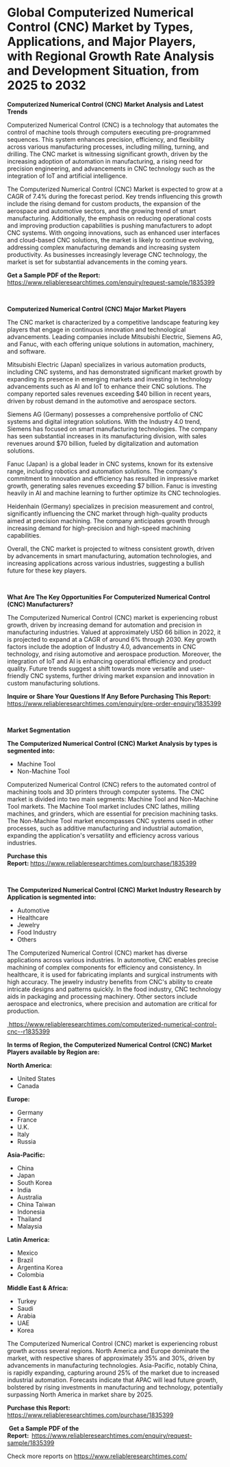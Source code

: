 <p><h1>Global Computerized Numerical Control (CNC) Market by Types, Applications, and Major Players, with Regional Growth Rate Analysis and Development Situation, from 2025 to 2032</h1></p><p><strong>Computerized Numerical Control (CNC) Market Analysis and Latest Trends</strong></p>
<p><p>Computerized Numerical Control (CNC) is a technology that automates the control of machine tools through computers executing pre-programmed sequences. This system enhances precision, efficiency, and flexibility across various manufacturing processes, including milling, turning, and drilling. The CNC market is witnessing significant growth, driven by the increasing adoption of automation in manufacturing, a rising need for precision engineering, and advancements in CNC technology such as the integration of IoT and artificial intelligence. </p><p>The Computerized Numerical Control (CNC) Market is expected to grow at a CAGR of 7.4% during the forecast period. Key trends influencing this growth include the rising demand for custom products, the expansion of the aerospace and automotive sectors, and the growing trend of smart manufacturing. Additionally, the emphasis on reducing operational costs and improving production capabilities is pushing manufacturers to adopt CNC systems. With ongoing innovations, such as enhanced user interfaces and cloud-based CNC solutions, the market is likely to continue evolving, addressing complex manufacturing demands and increasing system productivity. As businesses increasingly leverage CNC technology, the market is set for substantial advancements in the coming years.</p></p>
<p><strong>Get a Sample PDF of the Report:&nbsp;</strong> <a href="https://www.reliableresearchtimes.com/enquiry/request-sample/1835399?utm_campaign=2956&utm_medium=2&utm_source=Github&utm_content=ia&utm_term=26032025&utm_id=computerized-numerical-control-cnc">https://www.reliableresearchtimes.com/enquiry/request-sample/1835399</a></p>
<p>&nbsp;</p>
<p><strong>Computerized Numerical Control (CNC) Major Market Players</strong></p>
<p><p>The CNC market is characterized by a competitive landscape featuring key players that engage in continuous innovation and technological advancements. Leading companies include Mitsubishi Electric, Siemens AG, and Fanuc, with each offering unique solutions in automation, machinery, and software.</p><p>Mitsubishi Electric (Japan) specializes in various automation products, including CNC systems, and has demonstrated significant market growth by expanding its presence in emerging markets and investing in technology advancements such as AI and IoT to enhance their CNC solutions. The company reported sales revenues exceeding $40 billion in recent years, driven by robust demand in the automotive and aerospace sectors.</p><p>Siemens AG (Germany) possesses a comprehensive portfolio of CNC systems and digital integration solutions. With the Industry 4.0 trend, Siemens has focused on smart manufacturing technologies. The company has seen substantial increases in its manufacturing division, with sales revenues around $70 billion, fueled by digitalization and automation solutions.</p><p>Fanuc (Japan) is a global leader in CNC systems, known for its extensive range, including robotics and automation solutions. The company's commitment to innovation and efficiency has resulted in impressive market growth, generating sales revenues exceeding $7 billion. Fanuc is investing heavily in AI and machine learning to further optimize its CNC technologies.</p><p>Heidenhain (Germany) specializes in precision measurement and control, significantly influencing the CNC market through high-quality products aimed at precision machining. The company anticipates growth through increasing demand for high-precision and high-speed machining capabilities.</p><p>Overall, the CNC market is projected to witness consistent growth, driven by advancements in smart manufacturing, automation technologies, and increasing applications across various industries, suggesting a bullish future for these key players.</p></p>
<p>&nbsp;</p>
<p><strong>What Are The Key Opportunities For Computerized Numerical Control (CNC) Manufacturers?</strong></p>
<p><p>The Computerized Numerical Control (CNC) market is experiencing robust growth, driven by increasing demand for automation and precision in manufacturing industries. Valued at approximately USD 66 billion in 2022, it is projected to expand at a CAGR of around 6% through 2030. Key growth factors include the adoption of Industry 4.0, advancements in CNC technology, and rising automotive and aerospace production. Moreover, the integration of IoT and AI is enhancing operational efficiency and product quality. Future trends suggest a shift towards more versatile and user-friendly CNC systems, further driving market expansion and innovation in custom manufacturing solutions.</p></p>
<p><strong>Inquire or Share Your Questions If Any Before Purchasing This Report:</strong> <a href="https://www.reliableresearchtimes.com/enquiry/pre-order-enquiry/1835399?utm_campaign=2956&utm_medium=2&utm_source=Github&utm_content=ia&utm_term=26032025&utm_id=computerized-numerical-control-cnc">https://www.reliableresearchtimes.com/enquiry/pre-order-enquiry/1835399</a></p>
<p>&nbsp;</p>
<p><strong>Market Segmentation</strong></p>
<p><strong>The Computerized Numerical Control (CNC) Market Analysis by types is segmented into:</strong></p>
<p><ul><li>Machine Tool</li><li>Non-Machine Tool</li></ul></p>
<p><p>Computerized Numerical Control (CNC) refers to the automated control of machining tools and 3D printers through computer systems. The CNC market is divided into two main segments: Machine Tool and Non-Machine Tool markets. The Machine Tool market includes CNC lathes, milling machines, and grinders, which are essential for precision machining tasks. The Non-Machine Tool market encompasses CNC systems used in other processes, such as additive manufacturing and industrial automation, expanding the application's versatility and efficiency across various industries.</p></p>
<p><strong>Purchase this Report:&nbsp;</strong><a href="https://www.reliableresearchtimes.com/purchase/1835399?utm_campaign=2956&utm_medium=2&utm_source=Github&utm_content=ia&utm_term=26032025&utm_id=computerized-numerical-control-cnc">https://www.reliableresearchtimes.com/purchase/1835399</a></p>
<p>&nbsp;</p>
<p><strong>The Computerized Numerical Control (CNC) Market Industry Research by Application is segmented into:</strong></p>
<p><ul><li>Automotive</li><li>Healthcare</li><li>Jewelry</li><li>Food Industry</li><li>Others</li></ul></p>
<p><p>The Computerized Numerical Control (CNC) market has diverse applications across various industries. In automotive, CNC enables precise machining of complex components for efficiency and consistency. In healthcare, it is used for fabricating implants and surgical instruments with high accuracy. The jewelry industry benefits from CNC's ability to create intricate designs and patterns quickly. In the food industry, CNC technology aids in packaging and processing machinery. Other sectors include aerospace and electronics, where precision and automation are critical for production.</p></p>
<p><a href="https://www.reliableresearchtimes.com/computerized-numerical-control-cnc--r1835399?utm_campaign=2956&utm_medium=2&utm_source=Github&utm_content=ia&utm_term=26032025&utm_id=computerized-numerical-control-cnc">&nbsp;https://www.reliableresearchtimes.com/computerized-numerical-control-cnc--r1835399</a></p>
<p><strong>In terms of Region, the Computerized Numerical Control (CNC) Market Players available by Region are:</strong></p>
<p>
    <p> <strong> North America: </strong>
        <ul>
            <li>United States</li>
            <li>Canada</li>
        </ul>
        </p> 
    <p> <strong> Europe: </strong>
        <ul>
            <li>Germany</li>
            <li>France</li>
            <li>U.K.</li>
            <li>Italy</li>
            <li>Russia</li>
        </ul>
        </p> 
    <p> <strong> Asia-Pacific: </strong>
        <ul>
            <li>China</li>
            <li>Japan</li>
            <li>South Korea</li>
            <li>India</li>
            <li>Australia</li>
            <li>China Taiwan</li>
            <li>Indonesia</li>
            <li>Thailand</li>
            <li>Malaysia</li>
        </ul>
        </p> 
    <p> <strong> Latin America: </strong>
        <ul>
            <li>Mexico</li>
            <li>Brazil</li>
            <li>Argentina Korea</li>
            <li>Colombia</li>
        </ul>
        </p> 
    <p> <strong> Middle East & Africa: </strong>
        <ul>
            <li>Turkey</li>
            <li>Saudi</li>
            <li>Arabia</li>
            <li>UAE</li>
            <li>Korea</li>
        </ul>
    </p>
    </p>
<p><p>The Computerized Numerical Control (CNC) market is experiencing robust growth across several regions. North America and Europe dominate the market, with respective shares of approximately 35% and 30%, driven by advancements in manufacturing technologies. Asia-Pacific, notably China, is rapidly expanding, capturing around 25% of the market due to increased industrial automation. Forecasts indicate that APAC will lead future growth, bolstered by rising investments in manufacturing and technology, potentially surpassing North America in market share by 2025.</p></p>
<p><strong>Purchase this Report: </strong><a href="https://www.reliableresearchtimes.com/purchase/1835399?utm_campaign=2956&utm_medium=2&utm_source=Github&utm_content=ia&utm_term=26032025&utm_id=computerized-numerical-control-cnc">https://www.reliableresearchtimes.com/purchase/1835399</a></p>
<p>&nbsp;<strong>Get a Sample PDF of the Report:&nbsp;&nbsp;</strong><a href="https://www.reliableresearchtimes.com/enquiry/request-sample/1835399?utm_campaign=2956&utm_medium=2&utm_source=Github&utm_content=ia&utm_term=26032025&utm_id=computerized-numerical-control-cnc">https://www.reliableresearchtimes.com/enquiry/request-sample/1835399</a></p>
<p><strong></strong></p>
<p>Check more reports on <a href="https://www.reliableresearchtimes.com/?utm_campaign=2956&utm_medium=2&utm_source=Github&utm_content=ia&utm_term=26032025&utm_id=computerized-numerical-control-cnc">https://www.reliableresearchtimes.com/</a></p>